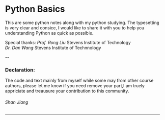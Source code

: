 # Python Basics
 
This are some python notes along with my python studying. The typesetting is very clear and consice, I would like to share it with you to help you understanding Python as quick as possible.

Special thanks:
*Prof. Rong Liu*  Stevens Institute of Technology  
*Dr. Dan Wang* Stevens Institute of Technnology

--
### Declaration:
The code and text mainly from myself while some may from other course authors, please let me know if you need remove your part,I am truely appriciate and treausure your contribution to this community.

###### Shan Jiang
---